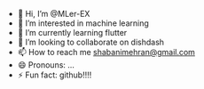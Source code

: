- 👋 Hi, I’m @MLer-EX
- 👀 I’m interested in machine learning
- 🌱 I’m currently learning flutter
- 💞️ I’m looking to collaborate on dishdash
- 📫 How to reach me shabanimehran@gmail.com
- 😄 Pronouns: ...
- ⚡ Fun fact: github!!!!

<!---
MLer-EX/MLer-EX is a ✨ special ✨ repository because its `README.md` (this file) appears on your GitHub profile.
You can click the Preview link to take a look at your changes.
--->

